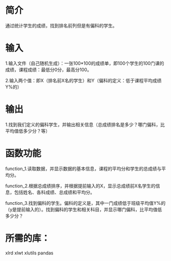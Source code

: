 # 简介
通过统计学生的成绩，找到排名前列但是有偏科的学生。



# 输入

1.输入文件（自己随机生成）：一张100*100的成绩单，即100个学生的100门课的成绩，课程成绩：最低分0分，最高分100。

2.输入两个值：即X（排名前X名的学生）和Y（偏科的定义：低于课程平均成绩Y%的）

# 输出

1.找到我们定义的偏科学生，并输出相关信息（总成绩排名是多少？哪门偏科，比平均值低多少分？等）

# 函数功能
  
  function_1.读取数据，并显示数据的基本信息，课程的平均分和学生的总成绩与平均分。
  
  
  function_2.根据总成绩排序，并根据提前输入的X，显示总成绩前X名学生的信息，包括姓名、各科成绩、总成绩和平均分。
  
  
  function_3.找到偏科的学生。偏科的定义是，其中一门成绩低于班级平均值Y%的（y是提前输入的）。找到偏科的学生和相关科目，并显示哪门偏科，比平均值低多少分？
  
# 所需的库：
  
  xlrd xlwt xlutils pandas
